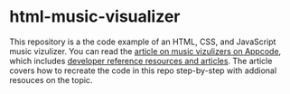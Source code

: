 # html-music-visualizer
This repository is a the code example of an HTML, CSS, and JavaScript music vizulizer. You can read the [article on music vizulizers on Appcode](https://appcode.app/how-to-create-an-html-music-visualizer-with-examples/), which includes [developer reference resources and articles](https://appcode.app/). The article covers how to recreate the code in this repo step-by-step with addional resouces on the topic. 


